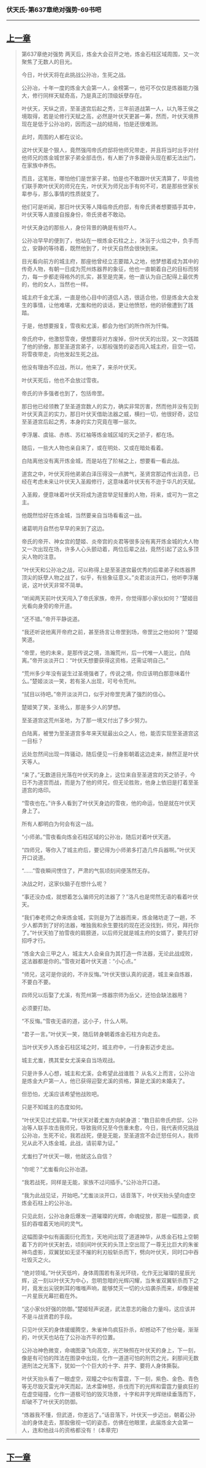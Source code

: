 ### 伏天氏-第637章绝对强势-69书吧

--------
[上一章](./80de06a8fe9ff9718fc6e633cb0ea892.md)
--------


>
>
>
>第637章绝对强势
>两天后，炼金大会召开之地，炼金石柱区域周围，又一次聚焦了无数人的目光。
>
>今日，叶伏天将在此挑战公孙冶，生死之战。
>
>公孙冶，十年一度的炼金大会第一人，金榜第一，他可不仅仅是炼器能力强大，修行同样天赋奇高，乃是真正的顶级妖孽存在。
>
>叶伏天，天纵之资，至圣道宫后起之秀，三年前道战第一人，以九等王侯之境取得，若是论修行天赋之高，必然是叶伏天更甚一筹，然而，叶伏天境界现在是低于公孙冶的，因而这一战的结局，怕是还很难测。
>
>此时，周围的人都在议论。
>
>这叶伏天是个狠人，竟然强闯帝氏府邸将他师兄带走，并且将当时出手对付他师兄的炼金城世家子弟全部击伤，有人断了许多跟骨头现在都无法出门，在家族中养伤。
>
>而且，这笔账，哪怕他们是世家子弟，怕是也不敢跟叶伏天清算了，毕竟他们联手欺叶伏天的师兄在先，叶伏天为师兄出手有何不可，若是那些世家长辈参与，那么事情的性质就变了。
>
>他们可是听闻，那日叶伏天等人降临帝氏府邸，有帝氏贤者想要插手其中，叶伏天等人直接自报身份，帝氏贤者不敢动。
>
>叶伏天身边的那些人，身份背景的确是有些吓人。
>
>公孙冶早早的便到了，他站在一根炼金石柱之上，沐浴于火焰之中，负手而立，安静的等待着，既然他到了，叶伏天自然会很快到来。
>
>目光看向前方的城主府，那座他曾经立志要踏入之地，他梦想着成为其中的传奇人物，有朝一日成为荒州炼器界的象征，他也一直朝着自己的目标而努力，每一步都走得格外的扎实，甚至是完美，他一直认为自己配得上最优秀的，他的女人，当然也一样。
>
>城主府千金尤溪，一直是他心目中的道侣人选，很适合他，但是炼金大会发生的事情，让他难堪，尤蚩和他的谈话，更让他愤怒，他的骄傲遭到了践踏。
>
>于是，他想要报复，雪夜和尤溪，都会为他们的所作所为忏悔。
>
>帝氏府中，他激怒雪夜，便想要将对方废掉，但叶伏天的出现，又一次践踏了他的骄傲，那至圣道宫弟子，以那般强势的姿态闯入城主府，目空一切，将雪夜带走，向他发起生死之战。
>
>他没有理由不应战，所以，他来了，来杀叶伏天。
>
>叶伏天死后，他也不会放过雪夜。
>
>帝氏的许多强者也到了，包括帝罡。
>
>那日他已经领教了至圣道宫数人的实力，确实非常厉害，然而他并没有见到叶伏天真正的实力，那日叶伏天借助法器之威，横扫一切，他很好奇，这位至圣道宫后起之秀，本身的实力究竟在哪一层次。
>
>李浮屠、虞铭、赤练、苏红袖等炼金城区域的天之骄子，都在场。
>
>随后，一些大人物也亲自来了，或在明处、又或在暗处看着。
>
>白陆离他没有离开炼金城，而是站在了阶梯之上，想要看一看此战。
>
>道宫之中，叶伏天将他弟弟白泽压得没一点脾气，圣贤宫那边传出消息，已经在考虑未来让叶伏天入圣殿修行，这意味着叶伏天有不逊于华凡的天赋。
>
>入圣殿，便意味着叶伏天将成为道宫举足轻重的人物，将来，或可为一宫之主。
>
>他既然恰好在炼金城，当然要亲自当场看看这一战。
>
>诸葛明月自然也早早的来到了这边。
>
>帝氏的帝开、神女宫的楚姬、炎帝宫的炎君等很多没有离开炼金城的大人物又一次出现在场，许多人心头颤动着，两位后辈之战，竟然引起了这么多顶尖人物的注意。
>
>“叶伏天和公孙冶之战，可以称得上是至圣道宫最优秀的后辈弟子和炼器界顶尖的妖孽人物之战了，似乎，有些象征意义。”炎君淡淡开口，他听李浮屠说，这叶伏天非常不简单。
>
>“听闻两天前叶伏天闯入了帝氏家族，帝开，你觉得那小家伙如何？”楚姬目光看向身旁的帝开道。
>
>“还不错。”帝开平静说道。
>
>“我还听说他离开帝府之前，甚至扬言让帝罡到场，帝罡比之他如何？”楚姬笑道。
>
>“帝罡，他的未来，是那传说之境，浩瀚荒州，后一代唯一人能比，白陆离。”帝开淡淡开口：“叶伏天想要获得这资格，还需证明自己。”
>
>“荒州多少年没有诞生过圣境强者了，传说之境，你应该明白那意味着什么。”楚姬淡淡一笑，若有圣人出现，可号令荒州。
>
>“拭目以待吧。”帝开淡淡开口，似乎对帝罡充满了强烈的信心。
>
>楚姬笑了笑，圣境么，那是多少人的梦想。
>
>至圣道宫这荒州圣地，为了那一境又付出了多少努力。
>
>白陆离，被誉为至圣道宫多年来天赋最出众之人，他，能否实现至圣道宫这一目标？
>
>远处忽然间出现一阵骚动，随后便见一行身影朝着这边走来，赫然正是叶伏天等人。
>
>“来了。”无数道目光落在叶伏天的身上，这位来自至圣道宫的天之骄子，今日不为道宫而战，而是为了他的师兄，但无论胜败，他身上依旧是打着至圣道宫的烙印。
>
>“雪夜也在。”许多人看到了叶伏天身边的雪夜，他的命运，怕是就在叶伏天身上了。
>
>所有人都明白为何会有这一战。
>
>“小师弟。”雪夜看向炼金石柱区域的公孙冶，随后对着叶伏天道。
>
>“四师兄，等你入了城主府后，要记得为小师弟多打造几件兵器啊。”叶伏天开口说道。
>
>“……”雪夜瞬间愣住了，严肃的气氛顷刻间便荡然无存。
>
>决战之时，这家伙脑子在想什么呢？
>
>“事还没办成，就想着怎么骗师兄的法器了？”洛凡也是愕然无语的看着叶伏天。
>
>“我们奉老师之命来炼金城，实则是为了法器而来，炼金赌坊走了一趟，不少人都弄到了好的法器，唯独我和余生要找的现在还没找到，师兄，拜托你了。”叶伏天拍了拍雪夜的肩膀道，以后师兄就是城主府的女婿了，要先打好招呼才行。
>
>“炼金大会三甲之人，城主大人会亲自为其打造一件法器，无论此战成败，这法器都是你的。”雪夜对着叶伏天道：“小心点。”
>
>“师兄，这可是你说的，不许反悔。”叶伏天很认真的说道，城主亲自炼器，不要白不要。
>
>四师兄以后娶了尤溪，有荒州第一炼器宗师为岳父，还怕会缺法器用？
>
>必须要打劫。
>
>“不反悔。”雪夜无语的道，这小子，什么人啊。
>
>“君子一言。”叶伏天一笑，随后转身朝着炼金石柱方向走去。
>
>当叶伏天步入炼金石柱区域之时，城主府中，一行身影迈步走出。
>
>城主尤蚩，携其爱女尤溪亲自当场观战。
>
>只是许多人心想，城主和尤溪，会希望此战谁胜？
>从名义上而言，公孙冶是炼金大户第一人，他已获得迎娶尤溪的资格，算是尤溪的未婚夫了。
>
>但恐怕，尤溪应该希望他战败吧。
>
>只是不知城主的态度如何。
>
>“叶伏天见过尤前辈。”叶伏天对着尤蚩方向躬身道：“数日前帝氏府邸，公孙冶等人联手攻击我师兄，导致我师兄至今伤重未愈，今日，我代表师兄挑战公孙冶，生死不论，我若战死，便是无能，至圣道宫不会迁怒任何人，我师兄从此不入炼金城，此战，请前辈为证。”
>
>尤蚩扫了叶伏天一眼，他就这么自信？
>
>“你呢？”尤蚩看向公孙冶道。
>
>“我若战死，同样是无能，家族不过问插手。”公孙冶开口道。
>
>“我为此战见证，开始吧。”尤蚩淡淡开口，话音落下，叶伏天抬头望向虚空炼金石柱上的公孙冶。
>
>只见此刻，公孙冶身后爆发一道璀璨的光辉，命魂绽放，那是一幅图录，疯狂的吞噬着天地间的灵气。
>
>这幅图录中似有画面衍化而生，天地间出现了道道神华，从炼金石柱上空朝着下方的叶伏天射去，顷刻间叶伏天的头顶上空出现了一尊无比巨大的朱雀神鸟虚影，双翼犹如无坚不摧的利刃般斩杀而下，劈向叶伏天，同时口中吞吐毁灭之火。
>
>“绝对领域。”叶伏天低吟，身体周围若有圣光环绕，化作无比璀璨的星辰光辉，这一刻以叶伏天为中心，忽明忽暗的光辉闪耀，当朱雀双翼斩杀而下之时，竟发出尖锐刺耳的嗤嗤声响，能够焚灭一切的火焰袭杀而来，却像是被一片星辰光幕拦截在外。
>
>“这小家伙好强的防御。”楚姬轻声说道，武法意志的融合力量吗，这应该并不是斗战贤君的手段。
>
>只见叶伏天的身体缓缓腾空，朱雀神鸟疯狂扑杀，却撼动不了他分毫，渐渐的，叶伏天也站在了公孙冶齐平的位置。
>
>公孙冶神色微变，命魂图录飞向高空，光芒映照在叶伏天的身上，下一刻，像是有可怕的阵法在图录中出现，化作一道道可怕的刑罚之光，刹那间无数道刑法之光落下，犹如一个个巨大的十字、井字、要将人身体撕裂。
>
>叶伏天抬头看了一眼虚空，双瞳之中似有雷霆，下一刻，紫色、金色、青色等无尽毁灭雷光冲天而起，法术雷神怒，杀伐而下的光辉和雷霆力量疯狂的在虚空碰撞，化作一道极可怕的毁灭场景，十字和井字光辉继续垂落而下，却破不了叶伏天的防御。
>
>“炼器我不懂，但武道，你差远了。”话音落下，叶伏天一步迈出，朝着公孙冶的身体走去，那股傲视一切的姿态，仿佛在他眼里，此届炼金大会第一人，连和他战斗的资格都没有！
>(本章完)
>
>

--------
[下一章](./00b237fdafdcc1ccb5b03d4be63ad5cb.md)
--------

